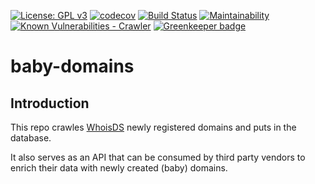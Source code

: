 [![License: GPL v3](https://img.shields.io/badge/License-GPLv3-blue.svg)](https://www.gnu.org/licenses/gpl-3.0)
[![codecov](https://codecov.io/gh/Diverto/baby-domains/branch/master/graph/badge.svg)](https://codecov.io/gh/Diverto/baby-domains)
[![Build Status](https://travis-ci.org/Diverto/baby-domains.svg?branch=master)](https://travis-ci.org/Diverto/baby-domains)
[![Maintainability](https://api.codeclimate.com/v1/badges/c26b3d47eaa319e9e290/maintainability)](https://codeclimate.com/github/Diverto/baby-domains/maintainability)
[![Known Vulnerabilities - Crawler](https://snyk.io/test/github/Diverto/baby-domains/badge.svg?targetFile=crawler/package.json)](https://snyk.io/test/github/Diverto/baby-domains?targetFile=crawler/package.json) [![Greenkeeper badge](https://badges.greenkeeper.io/Diverto/baby-domains.svg)](https://greenkeeper.io/)
    
# baby-domains

## Introduction
This repo crawles [WhoisDS](https://whoisds.com/newly-registered-domains) newly registered domains and puts in the database.

It also serves as an API that can be consumed by third party vendors to enrich their data with newly created (baby) domains.
